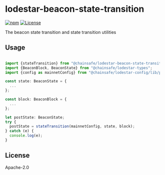 # lodestar-beacon-state-transition
[![npm](https://img.shields.io/npm/v/@chainsafe/lodestar-beacon-state-transition)](https://www.npmjs.com/package/@chainsafe/lodestar-beacon-state-transition) [![License](https://img.shields.io/badge/License-Apache%202.0-blue.svg)](https://opensource.org/licenses/Apache-2.0)

The beacon state transition and state transition utilities

## Usage

```typescript

import {stateTransition} from "@chainsafe/lodestar-beacon-state-transition";
import {BeaconBlock, BeaconState} from "@chainsafe/lodestar-types";
import {config as mainnetConfig} from "@chainsafe/lodestar-config/lib/presets/mainnet";

const state: BeaconState = {
  ...
};

const block: BeaconBlock = {
  ...
};

let postState: BeaconState;
try {
  postState = stateTransition(mainnetConfig, state, block);
} catch (e) {
  console.log(e);
}
```

## License

Apache-2.0

